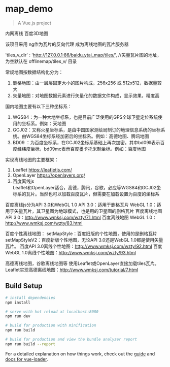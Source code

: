 # map_demo

> A Vue.js project

内网离线 百度3D地图

该项目采用 ng作为瓦片的反向代理 成为离线地图的瓦片服务器

  'tiles_v_dir' : 'http://127.0.0.1:86/baidu_ytai_map/tiles/',     		//矢量瓦片图的地址，为空默认在 offlinemap/tiles_v/ 目录

  

常规地图按数据结构化分为：
1.    删格地图：由一层层固定大小的图片构成，256x256 或 512x512，数据量较大
2.    矢量地图：对地图数据元素进行矢量化的数据文件构成，显示效果，精度高

国内地图主要有以下三种坐标系：
1.    WGS84：为一种大地坐标系，也是目前广泛使用的GPS全球卫星定位系统使用的坐标系。例如：天地图
2.    GCJ02：又称火星坐标系，是由中国国家测绘局制订的地理信息系统的坐标系统。由WGS84坐标系经加密后的坐标系。例如：高德地图、腾讯地图
3.    BD09 ：为百度坐标系，在GCJ02坐标系基础上再次加密。其中bd09ll表示百度经纬度坐标，bd09mc表示百度墨卡托米制坐标。例如：百度地图

实现离线地图的主要框架：
1.    Leaflet   https://leafletjs.com/ 
2.    OpenLayer    https://openlayers.org/
3.    百度离线js  
Leaflet和OpenLayer适合，高德，腾讯，谷歌，必应等WGS84和GCJ02坐标系的瓦片。当然也可以加载百度瓦片，但需要在加载设置为百度的坐标系

百度离线js分为API 3.0和WebGL 1.0
 API 3.0：适用于删格瓦片
WebGL 1.0：适用于矢量瓦片，其卫星图为地球模式，也是用的卫星图的删格瓦片
百度离线地图 API 3.0：http://www.wmksj.com/wzty/71.html
百度离线地图 WebGL 1.0：http://www.wmksj.com/wzty/83.html

百度个性离线地图：
setMapStyle：百度旧版的个性地图，使用的是删格瓦片
setMapStyleV2：百度新版个性地图，无论API 3.0还是WebGL 1.0都是使用矢量瓦片。
百度API 3.0离线个性地图：http://www.wmksj.com/wzty/92.html
百度WebGL 1.0离线个性地图：http://www.wmksj.com/wzty/93.html

高德离线地图，谷歌离线地图等
使用Leaflet或OpenLayer直接加载tiles瓦片。
Leaflet实现高德离线地图：http://www.wmksj.com/tutorial/7.html
## Build Setup

``` bash
# install dependencies
npm install

# serve with hot reload at localhost:8080
npm run dev

# build for production with minification
npm run build

# build for production and view the bundle analyzer report
npm run build --report
```

For a detailed explanation on how things work, check out the [guide](http://vuejs-templates.github.io/webpack/) and [docs for vue-loader](http://vuejs.github.io/vue-loader).
